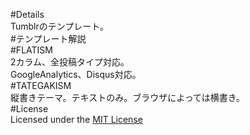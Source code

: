#Details  
Tumblrのテンプレート。  
#テンプレート解説  
#FLATISM  
2カラム、全投稿タイプ対応。  
GoogleAnalytics、Disqus対応。  
#TATEGAKISM  
縦書きテーマ。テキストのみ。ブラウザによっては横書き。  
#License  
Licensed under the [MIT License](http://opensource.org/licenses/mit-license.php)
